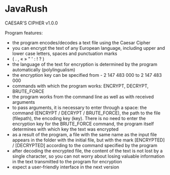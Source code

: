 # JavaRush
CAESAR'S CIPHER v1.0.0


Program features:

- the program encodes/decodes a text file using the Caesar Cipher
- you can encrypt the text of any European language, including upper and lower case letters, spaces and punctuation marks 
- ( . , « » " ' : ! ? )
- the language of the text for encryption is determined by the program automatically (polylingualism)
- the encryption key can be specified from - 2 147 483 000 to 2 147 483 000
- commands with which the program works: ENCRYPT, DECRYPT, BRUTE_FORCE
- the program works from the command line as well as with received arguments
- to pass arguments, it is necessary to enter through a space: the command (ENCRYPT / DECRYPT / BRUTE_FORCE), the path to the file (filepath), the encoding key (key). There is no need to enter the encryption key for the BRUTE_FORCE command, the program itself determines with which key the text was encrypted
- as a result of the program, a file with the same name as the input file appears in the folder with the initial file, but with the mark [ENCRYPTED] / [DECRYPTED] according to the command specified by the program
- after decoding the encrypted file, the content of the text is not lost by a single character, so you can not worry about losing valuable information in the text transmitted to the program for encryption
- expect a user-friendly interface in the next version
